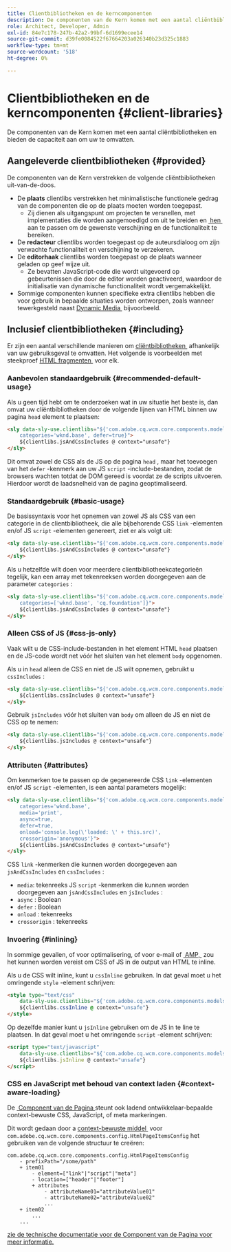 ```yaml
---
title: Clientbibliotheken en de kerncomponenten
description: De componenten van de Kern komen met een aantal cliëntbibliotheken en bieden de capaciteit aan om uw te omvatten.
role: Architect, Developer, Admin
exl-id: 84e7c178-247b-42a2-99bf-6d1699ecee14
source-git-commit: d39fe0084522f67664203a026340b23d325c1883
workflow-type: tm+mt
source-wordcount: '518'
ht-degree: 0%

---
```



# Clientbibliotheken en de kerncomponenten {#client-libraries}

De componenten van de Kern komen met een aantal cliëntbibliotheken en bieden de capaciteit aan om uw te omvatten.

## Aangeleverde clientbibliotheken {#provided}

De componenten van de Kern verstrekken de volgende cliëntbibliotheken uit-van-de-doos.

* De **plaats** clientlibs verstrekken het minimalistische functionele gedrag van de componenten die op de plaats moeten worden toegepast.
   * Zij dienen als uitgangspunt om projecten te versnellen, met implementaties die worden aangemoedigd om uit te breiden en [&#x200B; hen &#x200B;](/help/developing/customizing.md) aan te passen om de gewenste verschijning en de functionaliteit te bereiken.
* De **redacteur** clientlibs worden toegepast op de auteursdialoog om zijn verwachte functionaliteit en verschijning te verzekeren.
* De **editorhaak** clientlibs worden toegepast op de plaats wanneer geladen op geef wijze uit.
   * Ze bevatten JavaScript-code die wordt uitgevoerd op gebeurtenissen die door de editor worden geactiveerd, waardoor de initialisatie van dynamische functionaliteit wordt vergemakkelijkt.
* Sommige componenten kunnen specifieke extra clientlibs hebben die voor gebruik in bepaalde situaties worden ontworpen, zoals wanneer tewerkgesteld naast [&#x200B; Dynamic Media &#x200B;](/help/components/image.md#dynamic-media) bijvoorbeeld.

## Inclusief clientbibliotheken {#including}

Er zijn een aantal verschillende manieren om [&#x200B; cliëntbibliotheken &#x200B;](/help/developing/archetype/front-end.md#clientlibs) afhankelijk van uw gebruiksgeval te omvatten. Het volgende is voorbeelden met steekproef [&#x200B; HTML fragmenten &#x200B;](https://experienceleague.adobe.com/docs/experience-manager-htl/using/overview.html?lang=nl-NL) voor elk.

### Aanbevolen standaardgebruik {#recommended-default-usage}

Als u geen tijd hebt om te onderzoeken wat in uw situatie het beste is, dan omvat uw cliëntbibliotheken door de volgende lijnen van HTML binnen uw pagina `head` element te plaatsen:

```html
<sly data-sly-use.clientlibs="${'com.adobe.cq.wcm.core.components.models.ClientLibraries' @
    categories='wknd.base', defer=true}">
    ${clientlibs.jsAndCssIncludes @ context="unsafe"}
</sly>
```

Dit omvat zowel de CSS als de JS op de pagina `head` , maar het toevoegen van het `defer` -kenmerk aan uw JS `script` -include-bestanden, zodat de browsers wachten totdat de DOM gereed is voordat ze de scripts uitvoeren. Hierdoor wordt de laadsnelheid van de pagina geoptimaliseerd.

### Standaardgebruik {#basic-usage}

De basissyntaxis voor het opnemen van zowel JS als CSS van een categorie in de clientbibliotheek, die alle bijbehorende CSS `link` -elementen en/of JS `script` -elementen genereert, ziet er als volgt uit:

```html
<sly data-sly-use.clientlibs="${'com.adobe.cq.wcm.core.components.models.ClientLibraries' @ categories='wknd.base'}">
    ${clientlibs.jsAndCssIncludes @ context="unsafe"}
</sly>
```

Als u hetzelfde wilt doen voor meerdere clientbibliotheekcategorieën tegelijk, kan een array met tekenreeksen worden doorgegeven aan de parameter `categories` :

```html
<sly data-sly-use.clientlibs="${'com.adobe.cq.wcm.core.components.models.ClientLibraries' @
    categories=['wknd.base', 'cq.foundation']}">
    ${clientlibs.jsAndCssIncludes @ context="unsafe"}
</sly>
```

### Alleen CSS of JS {#css-js-only}

Vaak wilt u de CSS-include-bestanden in het element HTML `head` plaatsen en de JS-code wordt net vóór het sluiten van het element `body` opgenomen.

Als u in `head` alleen de CSS en niet de JS wilt opnemen, gebruikt u `cssIncludes` :

```html
<sly data-sly-use.clientlibs="${'com.adobe.cq.wcm.core.components.models.ClientLibraries' @ categories='wknd.base'}">
    ${clientlibs.cssIncludes @ context="unsafe"}
</sly>
```

Gebruik `jsIncludes` vóór het sluiten van `body` om alleen de JS en niet de CSS op te nemen:

```html
<sly data-sly-use.clientlibs="${'com.adobe.cq.wcm.core.components.models.ClientLibraries' @ categories='wknd.base'}">
    ${clientlibs.jsIncludes @ context="unsafe"}
</sly>
```

### Attributen {#attributes}

Om kenmerken toe te passen op de gegenereerde CSS `link` -elementen en/of JS `script` -elementen, is een aantal parameters mogelijk:

```html
<sly data-sly-use.clientlibs="${'com.adobe.cq.wcm.core.components.models.ClientLibraries' @
    categories='wknd.base',
    media='print',
    async=true,
    defer=true,
    onload='console.log(\'loaded: \' + this.src)',
    crossorigin='anonymous'}">
    ${clientlibs.jsAndCssIncludes @ context="unsafe"}
</sly>
```

CSS `link` -kenmerken die kunnen worden doorgegeven aan `jsAndCssIncludes` en `cssIncludes` :

* `media`: tekenreeks JS `script` -kenmerken die kunnen worden doorgegeven aan `jsAndCssIncludes` en `jsIncludes` :
* `async` : Boolean
* `defer` : Boolean
* `onload` : tekenreeks
* `crossorigin` : tekenreeks

### Invoering {#inlining}

In sommige gevallen, of voor optimalisering, of voor e-mail of [&#x200B; AMP, &#x200B;](amp.md) zou het kunnen worden vereist om CSS of JS in de output van HTML te inline.

Als u de CSS wilt inline, kunt u `cssInline` gebruiken. In dat geval moet u het omringende `style` -element schrijven:

```html
<style type="text/css"
    data-sly-use.clientlibs="${'com.adobe.cq.wcm.core.components.models.ClientLibraries' @ categories='wknd.base'}">
    ${clientlibs.cssInline @ context="unsafe"}
</style>
```

Op dezelfde manier kunt u `jsInline` gebruiken om de JS in te line te plaatsen. In dat geval moet u het omringende `script` -element schrijven:

```html
<script type="text/javascript"
    data-sly-use.clientlibs="${'com.adobe.cq.wcm.core.components.models.ClientLibraries' @ categories='wknd.base'}">
    ${clientlibs.jsInline @ context="unsafe"}
</script>
```

### CSS en JavaScript met behoud van context laden {#context-aware-loading}

De [&#x200B; Component van de Pagina &#x200B;](/help/components/page.md) steunt ook ladend ontwikkelaar-bepaalde context-bewuste CSS, JavaScript, of meta markeringen.

Dit wordt gedaan door a [&#x200B; context-bewuste middel &#x200B;](context-aware-configs.md) voor `com.adobe.cq.wcm.core.components.config.HtmlPageItemsConfig` het gebruiken van de volgende structuur te creëren:

```text
com.adobe.cq.wcm.core.components.config.HtmlPageItemsConfig
    - prefixPath="/some/path"
    + item01
        - element=["link"|"script"|"meta"]
        - location=["header"|"footer"]
        + attributes
            - attributeName01="attributeValue01"
            - attributeName02="attributeValue02"
            ...
    + item02
        ...
    ...
```

[&#x200B; zie de technische documentatie voor de Component van de Pagina voor meer informatie.](https://github.com/adobe/aem-core-wcm-components/tree/master/content/src/content/jcr_root/apps/core/wcm/components/page/v2/page#loading-of-context-aware-cssjs)
